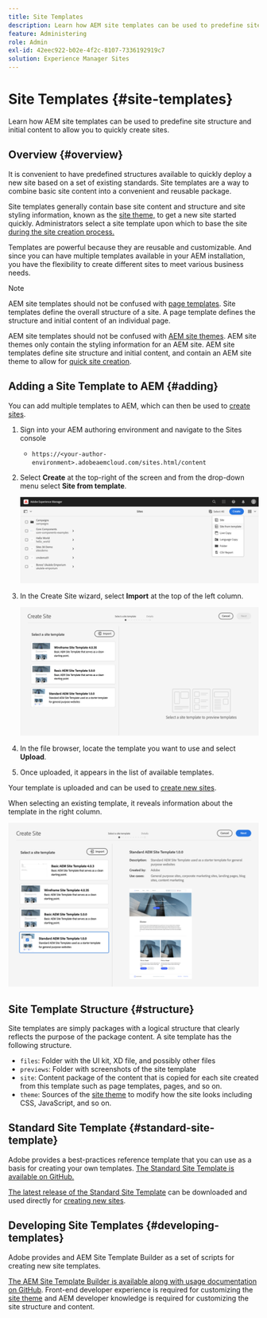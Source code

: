 ```yaml
---
title: Site Templates
description: Learn how AEM site templates can be used to predefine site structure and initial content to allow you to quickly create sites.
feature: Administering
role: Admin
exl-id: 42eec922-b02e-4f2c-8107-7336192919c7
solution: Experience Manager Sites
---
```

# Site Templates {#site-templates}

Learn how AEM site templates can be used to predefine site structure and initial content to allow you to quickly create sites.

## Overview {#overview}

It is convenient to have predefined structures available to quickly deploy a new site based on a set of existing standards. Site templates are a way to combine basic site content into a convenient and reusable package.

Site templates generally contain base site content and structure and site styling information, known as the [site theme,](site-themes.md) to get a new site started quickly. Administrators select a site template upon which to base the site [during the site creation process.](create-site.md)

Templates are powerful because they are reusable and customizable. And since you can have multiple templates available in your AEM installation, you have the flexibility to create different sites to meet various business needs.

>[!NOTE]
>
>AEM site templates should not be confused with [page templates](/help/sites-cloud/authoring/page-editor/templates.md). Site templates define the overall structure of a site. A page template defines the structure and initial content of an individual page.
>
>AEM site templates should not be confused with [AEM site themes](site-themes.md). AEM site themes only contain the styling information for an AEM site. AEM site templates define site structure and initial content, and contain an AEM site theme to allow for [quick site creation](create-site.md).

## Adding a Site Template to AEM {#adding}

You can add multiple templates to AEM, which can then be used to [create sites](create-site.md).

1. Sign into your AEM authoring environment and navigate to the Sites console

   * `https://<your-author-environment>.adobeaemcloud.com/sites.html/content`

1. Select **Create** at the top-right of the screen and from the drop-down menu select **Site from template**.

   ![Creating a site from a template](../assets/create-site-from-template.png)

1. In the Create Site wizard, select **Import** at the top of the left column.

   ![Site creation wizard](../assets/site-creation-wizard.png)

1. In the file browser, locate the template you want to use and select **Upload**.

1. Once uploaded, it appears in the list of available templates. 
   
Your template is uploaded and can be used to [create new sites](create-site.md).

When selecting an existing template, it reveals information about the template in the right column.

![Select a template](../assets/select-site-template.png)

## Site Template Structure {#structure}

Site templates are simply packages with a logical structure that clearly reflects the purpose of the package content. A site template has the following structure.

* `files`: Folder with the UI kit, XD file, and possibly other files
* `previews`: Folder with screenshots of the site template
* `site`: Content package of the content that is copied for each site created from this template such as page templates, pages, and so on.
* `theme`: Sources of the [site theme](site-themes.md) to modify how the site looks including CSS, JavaScript, and so on.

## Standard Site Template {#standard-site-template}

Adobe provides a best-practices reference template that you can use as a basis for creating your own templates. [The Standard Site Template is available on GitHub.](https://github.com/adobe/aem-site-template-standard)

[The latest release of the Standard Site Template](https://github.com/adobe/aem-site-template-standard/releases) can be downloaded and used directly for [creating new sites](create-site.md).

## Developing Site Templates {#developing-templates}

Adobe provides and AEM Site Template Builder as a set of scripts for creating new site templates.

[The AEM Site Template Builder is available along with usage documentation on GitHub](https://github.com/adobe/aem-site-template-builder). Front-end developer experience is required for customizing the [site theme](site-themes.md) and AEM developer knowledge is required for customizing the site structure and content.
